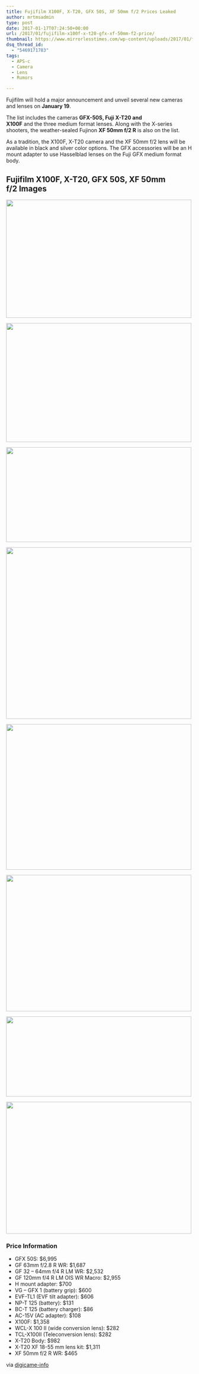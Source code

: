```yaml
---
title: Fujifilm X100F, X-T20, GFX 50S, XF 50mm f/2 Prices Leaked
author: mrtmsadmin
type: post
date: 2017-01-17T07:24:50+00:00
url: /2017/01/fujifilm-x100f-x-t20-gfx-xf-50mm-f2-price/
thumbnail: https://www.mirrorlesstimes.com/wp-content/uploads/2017/01/fuji_x100f_005.jpg
dsq_thread_id:
  - "5469171783"
tags:
  - APS-c
  - Camera
  - Lens
  - Rumors

---
```

Fujifilm will hold a major announcement and unveil several new cameras and lenses on **January 19**.

The list includes the cameras **GFX-50S, Fuji X-T20 and X100F** and the three medium format lenses. Along with the X-series shooters, the weather-sealed Fujinon **XF 50mm f/2 R** is also on the list.

As a tradition, the X100F, X-T20 camera and the XF 50mm f/2 lens will be available in black and silver color options. The GFX accessories will be an H mount adapter to use Hasselblad lenses on the Fuji GFX medium format body.<!--more-->

## Fujifilm X100F, X-T20, GFX 50S, XF 50mm f/2 Images

[<img class="aligncenter size-full wp-image-912" src="https://i0.wp.com/www.mirrorlesstimes.com/wp-content/uploads/2017/01/fuji_x100f_001.jpg?resize=500%2C319&#038;ssl=1" alt="" width="500" height="319" srcset="https://i0.wp.com/www.mirrorlesstimes.com/wp-content/uploads/2017/01/fuji_x100f_001.jpg?w=500&ssl=1 500w, https://i0.wp.com/www.mirrorlesstimes.com/wp-content/uploads/2017/01/fuji_x100f_001.jpg?resize=300%2C191&ssl=1 300w" sizes="(max-width: 500px) 100vw, 500px" data-recalc-dims="1" />][1]

[<img class="aligncenter size-full wp-image-906" src="https://i2.wp.com/www.mirrorlesstimes.com/wp-content/uploads/2017/01/fuji_x100f_003.jpg?resize=500%2C321&#038;ssl=1" alt="" width="500" height="321" srcset="https://i2.wp.com/www.mirrorlesstimes.com/wp-content/uploads/2017/01/fuji_x100f_003.jpg?w=500&ssl=1 500w, https://i2.wp.com/www.mirrorlesstimes.com/wp-content/uploads/2017/01/fuji_x100f_003.jpg?resize=300%2C193&ssl=1 300w" sizes="(max-width: 500px) 100vw, 500px" data-recalc-dims="1" />][2]

[<img class="aligncenter size-full wp-image-907" src="https://i0.wp.com/www.mirrorlesstimes.com/wp-content/uploads/2017/01/fuji_x100f_002.jpg?resize=500%2C256&#038;ssl=1" alt="" width="500" height="256" srcset="https://i0.wp.com/www.mirrorlesstimes.com/wp-content/uploads/2017/01/fuji_x100f_002.jpg?w=500&ssl=1 500w, https://i0.wp.com/www.mirrorlesstimes.com/wp-content/uploads/2017/01/fuji_x100f_002.jpg?resize=300%2C154&ssl=1 300w" sizes="(max-width: 500px) 100vw, 500px" data-recalc-dims="1" />][3]

[<img class="aligncenter size-full wp-image-908" src="https://i0.wp.com/www.mirrorlesstimes.com/wp-content/uploads/2017/01/fuji_x-T20_004.jpg?resize=500%2C463&#038;ssl=1" alt="" width="500" height="463" srcset="https://i0.wp.com/www.mirrorlesstimes.com/wp-content/uploads/2017/01/fuji_x-T20_004.jpg?w=500&ssl=1 500w, https://i0.wp.com/www.mirrorlesstimes.com/wp-content/uploads/2017/01/fuji_x-T20_004.jpg?resize=300%2C278&ssl=1 300w" sizes="(max-width: 500px) 100vw, 500px" data-recalc-dims="1" />][4]

[<img class="aligncenter size-full wp-image-909" src="https://i2.wp.com/www.mirrorlesstimes.com/wp-content/uploads/2017/01/fuji_x-T20_005.jpg?resize=500%2C393&#038;ssl=1" alt="" width="500" height="393" srcset="https://i2.wp.com/www.mirrorlesstimes.com/wp-content/uploads/2017/01/fuji_x-T20_005.jpg?w=500&ssl=1 500w, https://i2.wp.com/www.mirrorlesstimes.com/wp-content/uploads/2017/01/fuji_x-T20_005.jpg?resize=300%2C236&ssl=1 300w" sizes="(max-width: 500px) 100vw, 500px" data-recalc-dims="1" />][5]

[<img class="aligncenter size-full wp-image-910" src="https://i0.wp.com/www.mirrorlesstimes.com/wp-content/uploads/2017/01/fuji_x-T20_003.jpg?resize=500%2C368&#038;ssl=1" alt="" width="500" height="368" srcset="https://i0.wp.com/www.mirrorlesstimes.com/wp-content/uploads/2017/01/fuji_x-T20_003.jpg?w=500&ssl=1 500w, https://i0.wp.com/www.mirrorlesstimes.com/wp-content/uploads/2017/01/fuji_x-T20_003.jpg?resize=300%2C221&ssl=1 300w" sizes="(max-width: 500px) 100vw, 500px" data-recalc-dims="1" />][6]

[<img class="aligncenter size-full wp-image-911" src="https://i1.wp.com/www.mirrorlesstimes.com/wp-content/uploads/2017/01/fuji_x-T20_002.jpg?resize=500%2C216&#038;ssl=1" alt="" width="500" height="216" srcset="https://i1.wp.com/www.mirrorlesstimes.com/wp-content/uploads/2017/01/fuji_x-T20_002.jpg?w=500&ssl=1 500w, https://i1.wp.com/www.mirrorlesstimes.com/wp-content/uploads/2017/01/fuji_x-T20_002.jpg?resize=300%2C130&ssl=1 300w" sizes="(max-width: 500px) 100vw, 500px" data-recalc-dims="1" />][7]

[<img class="aligncenter size-full wp-image-913" src="https://i2.wp.com/www.mirrorlesstimes.com/wp-content/uploads/2017/01/fuji_x-T20_001.jpg?resize=500%2C356&#038;ssl=1" alt="" width="500" height="356" srcset="https://i2.wp.com/www.mirrorlesstimes.com/wp-content/uploads/2017/01/fuji_x-T20_001.jpg?w=500&ssl=1 500w, https://i2.wp.com/www.mirrorlesstimes.com/wp-content/uploads/2017/01/fuji_x-T20_001.jpg?resize=300%2C214&ssl=1 300w" sizes="(max-width: 500px) 100vw, 500px" data-recalc-dims="1" />][8]

### Price Information

  * GFX 50S: $6,995
  * GF 63mm f/2.8 R WR: $1,687
  * GF 32 &#8211; 64mm f/4 R LM WR: $2,532
  * GF 120mm f/4 R LM OIS WR Macro: $2,955
  * H mount adapter: $700
  * VG &#8211; GFX 1 (battery grip): $600
  * EVF-TL1 (EVF tilt adapter): $606
  * NP-T 125 (battery): $131
  * BC-T 125 (battery charger): $86
  * AC-15V (AC adapter): $108
  * X100F: $1,358
  * WCL-X 100 II (wide conversion lens): $282
  * TCL-X100II (Teleconversion lens): $282
  * X-T20 Body: $982
  * X-T20 XF 18-55 mm lens kit: $1,311
  * XF 50mm f/2 R WR: $465

via <a href="http://digicame-info.com/2017/01/x-t20-1.html" target="_blank" rel="nofollow">digicame-info</a>

 [1]: https://i0.wp.com/www.mirrorlesstimes.com/wp-content/uploads/2017/01/fuji_x100f_001.jpg?ssl=1
 [2]: https://i2.wp.com/www.mirrorlesstimes.com/wp-content/uploads/2017/01/fuji_x100f_003.jpg?ssl=1
 [3]: https://i0.wp.com/www.mirrorlesstimes.com/wp-content/uploads/2017/01/fuji_x100f_002.jpg?ssl=1
 [4]: https://i0.wp.com/www.mirrorlesstimes.com/wp-content/uploads/2017/01/fuji_x-T20_004.jpg?ssl=1
 [5]: https://i2.wp.com/www.mirrorlesstimes.com/wp-content/uploads/2017/01/fuji_x-T20_005.jpg?ssl=1
 [6]: https://i0.wp.com/www.mirrorlesstimes.com/wp-content/uploads/2017/01/fuji_x-T20_003.jpg?ssl=1
 [7]: https://i1.wp.com/www.mirrorlesstimes.com/wp-content/uploads/2017/01/fuji_x-T20_002.jpg?ssl=1
 [8]: https://i2.wp.com/www.mirrorlesstimes.com/wp-content/uploads/2017/01/fuji_x-T20_001.jpg?ssl=1